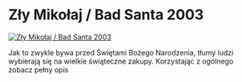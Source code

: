 Zły Mikołaj / Bad Santa 2003 
=============
[![Zły Mikołaj / Bad Santa 2003 ](http://vidos.pl/images/player.gif)](http://vidos.pl/zly-mikolaj-bad-santa-2003)

 Jak to zwykle bywa przed Świętami Bożego Narodzenia, tłumy ludzi wybierają się na wielkie świąteczne zakupy. Korzystając z ogólnego zobacz pełny opis
